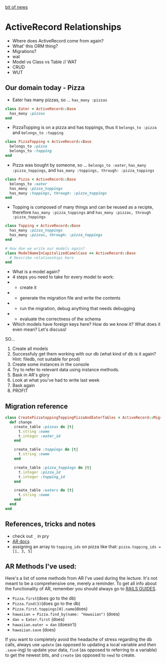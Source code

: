 [bit of news](https://www.nytimes.com/2018/09/28/technology/facebook-hack-data-breach.html)

# ActiveRecord Relationships

- Where does ActiveRecord come from again?
- What' this ORM thing?
- Migrations?
- wat
- Model vs Class vs Table // WAT
- CRUD
- WUT

## Our domain today - Pizza

- Eater has many pizzas, so ... `has_many :pizzas`

```rb
class Eater < ActiveRecord::Base
  has_many :pizzas
end
```

- PizzaTopping is on a pizza and has toppings, thus it `belongs_to :pizza` and `belongs_to :topping`

```rb
class PizzaTopping < ActiveRecord::Base
  belongs_to :pizza
  belongs_to :topping
end
```

- Pizza was bought by someone, so ... `belongs_to :eater`, `has_many :pizza_toppings`, and `has_many :toppings, through: :pizza_toppings`

```rb
class Pizza < ActiveRecord::Base
  belongs_to :eater
  has_many :pizza_toppings
  has_many :toppings, through: :pizza_toppings
end
```

- Topping is composed of many things and can be reused as a recipte, therefore `has_many :pizza_toppings` and `has_many :pizzas, through :pizza_toppings`

```rb
class Topping < ActiveRecord::Base
  has_many :pizza_toppings
  has_many :pizzas, through: :pizza_toppings
end
```

```ruby
# How doe we write our models again?
class ModelNameInCapitalizedCamelCase << ActiveRecord::Base
  # Describe relationships here
end
```

- What is a model again?
- 4 steps you need to take for every model to work:
- - create it
- - generate the migration file and write the contents
- - run the migration, debug anything that needs debugging
- - evaluate the correctness of the schema
- Which models have foreign keys here? How do we know it? What does it even mean? Let's discuss!

SO...

1. Create all models
2. Successfuly get them working with our db (what kind of db is it again? Hint: filedb, not suitable for prod)
3. Create some instances in the console
4. Try to refer to relevant data using instance methods.
5. Bask in AR's glory
6. Look at what you've had to write last week
6. Bask again
7. PROFIT   

## Migration reference

```rb
class CreatePizzatoppingToppingPizzaAndEaterTables < ActiveRecord::Migration[5.2]
  def change
    create_table :pizzas do |t|
      t.string :name
      t.integer :eater_id
    end

    create_table :toppings do |t|
      t.string :name
    end

    create_table :pizza_toppings do |t|
      t.integer :pizza_id
      t.integer :topping_id
    end

    create_table :eaters do |t|
      t.string :name
    end
  end
end
```

## References, tricks and notes

- check out `_` in pry
- [AR docs](https://github.com/rails/rails/tree/master/activerecord)
- assigning an array to `topping_ids` on pizza like that: `pizza.topping_ids = [1, 3, 5]`

## AR Methods I've used:

Here's a list of some methods from AR I've used during the lecture. It's not meant to be a comprehensive one, merely a reminder. To get all info about the functionality of AR, remember you should always go to [RAILS GUIDES](https://guides.rubyonrails.org/active_record_basics.html).

- `Pizza.first`(does go to the db)
- `Pizza.find(3)`(does go to the db)
- `Pizza.first.toppings[0].name`(does)
- `hawaiian = Pizza.find_by(name: "Hawaiian")` (does)
- `dan = Eater.first` (does)
- `hawaiian.eater = dan` (doesn't)
- `hawaiian.save` (does)

If you want to completely avoid the headache of stress regarding the db calls, always use `update` (as opposed to updating a local variable and *then* `.save`-ing) to update your data, `find` (as opposed to referring to a variable) to get the newest bits, and `create` (as opposed to `new`) to create.
